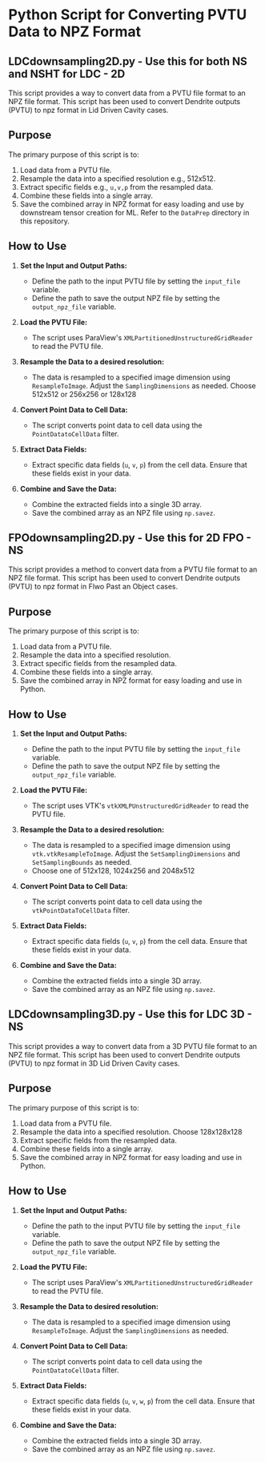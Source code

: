 # Python Script for Converting PVTU Data to NPZ Format
## LDCdownsampling2D.py - Use this for both NS and NSHT for LDC - 2D

This script provides a way to convert data from a PVTU file format to an NPZ file format. This script has been used to convert Dendrite outputs (PVTU) to npz format in Lid Driven Cavity cases.

## Purpose

The primary purpose of this script is to:
1. Load data from a PVTU file.
2. Resample the data into a specified resolution e.g., 512x512.
3. Extract specific fields e.g., `u,v,p` from the resampled data.
4. Combine these fields into a single array.
5. Save the combined array in NPZ format for easy loading and use by downstream tensor creation for ML. Refer to the `DataPrep` directory in this repository.

## How to Use

1. **Set the Input and Output Paths:**
   - Define the path to the input PVTU file by setting the `input_file` variable.
   - Define the path to save the output NPZ file by setting the `output_npz_file` variable.

2. **Load the PVTU File:**
   - The script uses ParaView's `XMLPartitionedUnstructuredGridReader` to read the PVTU file.

3. **Resample the Data to a desired resolution:**
   - The data is resampled to a specified image dimension using `ResampleToImage`. Adjust the `SamplingDimensions` as needed. Choose 512x512 or 256x256 or 128x128

4. **Convert Point Data to Cell Data:**
   - The script converts point data to cell data using the `PointDatatoCellData` filter.

5. **Extract Data Fields:**
   - Extract specific data fields (`u`, `v`, `p`) from the cell data. Ensure that these fields exist in your data.

6. **Combine and Save the Data:**
   - Combine the extracted fields into a single 3D array.
   - Save the combined array as an NPZ file using `np.savez`.


## FPOdownsampling2D.py - Use this for 2D FPO - NS

This script provides a method to convert data from a PVTU file format to an NPZ file format. This script has been used to convert Dendrite outputs (PVTU) to npz format in Flwo Past an Object cases.


## Purpose

The primary purpose of this script is to:
1. Load data from a PVTU file.
2. Resample the data into a specified resolution.
3. Extract specific fields from the resampled data.
4. Combine these fields into a single array.
5. Save the combined array in NPZ format for easy loading and use in Python.

## How to Use

1. **Set the Input and Output Paths:**
   - Define the path to the input PVTU file by setting the `input_file` variable.
   - Define the path to save the output NPZ file by setting the `output_npz_file` variable.

2. **Load the PVTU File:**
   - The script uses VTK's `vtkXMLPUnstructuredGridReader` to read the PVTU file.

3. **Resample the Data to a desired resolution:**
   - The data is resampled to a specified image dimension using `vtk.vtkResampleToImage`. Adjust the `SetSamplingDimensions` and `SetSamplingBounds` as needed.
   - Choose one of 512x128, 1024x256 and 2048x512

4. **Convert Point Data to Cell Data:**
   - The script converts point data to cell data using the `vtkPointDataToCellData` filter.

5. **Extract Data Fields:**
   - Extract specific data fields (`u`, `v`, `p`) from the cell data. Ensure that these fields exist in your data.

6. **Combine and Save the Data:**
   - Combine the extracted fields into a single 3D array.
   - Save the combined array as an NPZ file using `np.savez`.



## LDCdownsampling3D.py - Use this for LDC 3D - NS

This script provides a way to convert data from a 3D PVTU file format to an NPZ file format. This script has been used to convert Dendrite outputs (PVTU) to npz format in 3D Lid Driven Cavity cases.

## Purpose

The primary purpose of this script is to:
1. Load data from a PVTU file.
2. Resample the data into a specified resolution. Choose 128x128x128
3. Extract specific fields from the resampled data.
4. Combine these fields into a single array.
5. Save the combined array in NPZ format for easy loading and use in Python.

## How to Use

1. **Set the Input and Output Paths:**
   - Define the path to the input PVTU file by setting the `input_file` variable.
   - Define the path to save the output NPZ file by setting the `output_npz_file` variable.

2. **Load the PVTU File:**
   - The script uses ParaView's `XMLPartitionedUnstructuredGridReader` to read the PVTU file.

3. **Resample the Data to desired resolution:**
   - The data is resampled to a specified image dimension using `ResampleToImage`. Adjust the `SamplingDimensions` as needed.

4. **Convert Point Data to Cell Data:**
   - The script converts point data to cell data using the `PointDatatoCellData` filter.

5. **Extract Data Fields:**
   - Extract specific data fields (`u`, `v`, `w`, `p`) from the cell data. Ensure that these fields exist in your data.

6. **Combine and Save the Data:**
   - Combine the extracted fields into a single 3D array.
   - Save the combined array as an NPZ file using `np.savez`.

